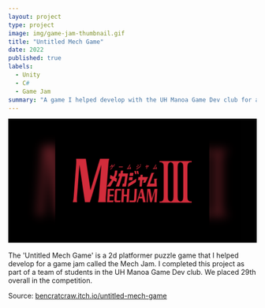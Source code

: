 ```yaml
---
layout: project
type: project
image: img/game-jam-thumbnail.gif
title: "Untitled Mech Game"
date: 2022
published: true
labels:
  - Unity
  - C#
  - Game Jam
summary: "A game I helped develop with the UH Manoa Game Dev club for a game jam."
---
```


<img class="img-fluid" src="../img/mech-jam-logo.png">

The 'Untitled Mech Game' is a 2d platformer puzzle game that I helped develop for a game jam called the Mech Jam. I completed this project as part of a team of students in the UH Manoa Game Dev club. We placed 29th overall in the competition.

Source: <a href="https://bencatcraw.itch.io/untitled-mech-game">bencratcraw.itch.io/untitled-mech-game</a>
